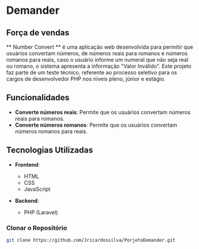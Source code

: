 # Demander
## Força de vendas ##

** Number Convert ** é uma aplicação web desenvolvida para permitir que usuários convertam números, de números reais para romanos e números romanos para reais, caso o usuário informe um numeral que não seja real ou romano, o sistema apresenta a informação "Valor Inválido".
Este projeto faz parte de um teste técnico, referente ao processo seletivo para os cargos de desenvolvedor PHP nos níveis pleno, júnior e estágio.

## Funcionalidades

- **Converte números reais**: Permite que os usuários convertam números reais para romanos.
- **Converte números romanos**: Permite que os usuários convertam números romanos para reais.

## Tecnologias Utilizadas

- **Frontend**:
  - HTML
  - CSS
  - JavaScript

- **Backend**:
  - PHP (Laravel)

### Clonar o Repositório

```bash
git clone https://github.com/Jricardossilva/PorjetoDemander.git

